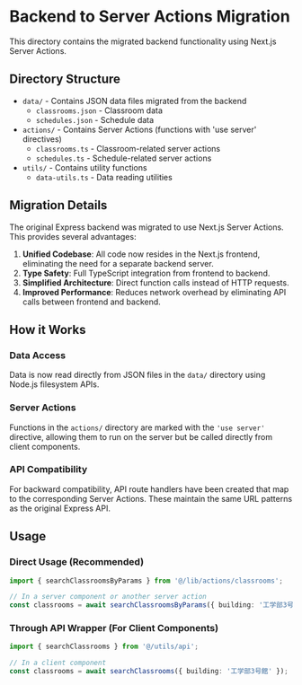 # Backend to Server Actions Migration

This directory contains the migrated backend functionality using Next.js Server Actions.

## Directory Structure

- `data/` - Contains JSON data files migrated from the backend
  - `classrooms.json` - Classroom data
  - `schedules.json` - Schedule data
- `actions/` - Contains Server Actions (functions with 'use server' directives)
  - `classrooms.ts` - Classroom-related server actions
  - `schedules.ts` - Schedule-related server actions
- `utils/` - Contains utility functions
  - `data-utils.ts` - Data reading utilities

## Migration Details

The original Express backend was migrated to use Next.js Server Actions. This provides several advantages:

1. **Unified Codebase**: All code now resides in the Next.js frontend, eliminating the need for a separate backend server.
2. **Type Safety**: Full TypeScript integration from frontend to backend.
3. **Simplified Architecture**: Direct function calls instead of HTTP requests.
4. **Improved Performance**: Reduces network overhead by eliminating API calls between frontend and backend.

## How it Works

### Data Access

Data is now read directly from JSON files in the `data/` directory using Node.js filesystem APIs.

### Server Actions

Functions in the `actions/` directory are marked with the `'use server'` directive, allowing them to run on the server but be called directly from client components.

### API Compatibility

For backward compatibility, API route handlers have been created that map to the corresponding Server Actions. These maintain the same URL patterns as the original Express API.

## Usage

### Direct Usage (Recommended)

```typescript
import { searchClassroomsByParams } from '@/lib/actions/classrooms';

// In a server component or another server action
const classrooms = await searchClassroomsByParams({ building: '工学部3号館' });
```

### Through API Wrapper (For Client Components)

```typescript
import { searchClassrooms } from '@/utils/api';

// In a client component
const classrooms = await searchClassrooms({ building: '工学部3号館' });
```

